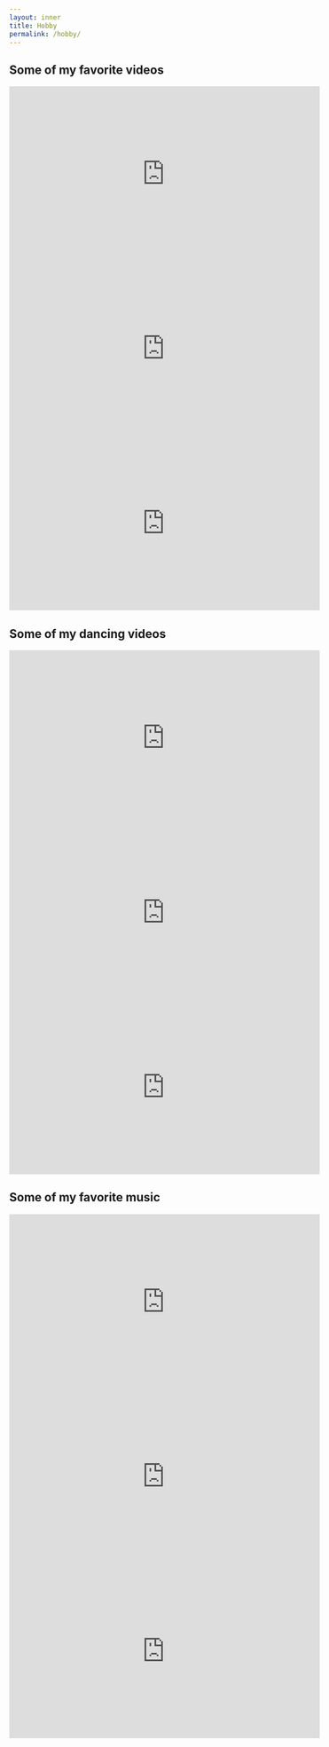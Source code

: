 ```yaml
---
layout: inner
title: Hobby
permalink: /hobby/
---
```

## Some of my favorite videos

<div>
  <iframe width="560" height="315" src="https://www.youtube.com/embed/R7f5TnsmaBk" 
      frameborder="0" allow="accelerometer; autoplay; clipboard-write; encrypted-media; 
                    gyroscope; picture-in-picture" allowfullscreen></iframe>
</div>
<div>
  <iframe width="560" height="315" src="https://www.youtube.com/embed/lrj2y0ebUq8" 
      frameborder="0" allow="accelerometer; autoplay; clipboard-write; encrypted-media; 
                    gyroscope; picture-in-picture" allowfullscreen></iframe>
</div>
<div>
  <iframe width="560" height="315" src="https://www.youtube.com/embed/wlqJele6HHc" 
      frameborder="0" allow="accelerometer; autoplay; clipboard-write; encrypted-media; 
                    gyroscope; picture-in-picture" allowfullscreen></iframe>
</div>

## Some of my dancing videos

<div>
  <iframe width="560" height="315" src="https://www.youtube.com/embed/bC0I-Rvj2k4" 
      frameborder="0" allow="accelerometer; autoplay; clipboard-write; encrypted-media; 
                    gyroscope; picture-in-picture" allowfullscreen></iframe>
</div>
<div>
  <iframe width="560" height="315" src="https://www.youtube.com/embed/FVgFmoOmrF8" 
      frameborder="0" allow="accelerometer; autoplay; clipboard-write; encrypted-media; 
                    gyroscope; picture-in-picture" allowfullscreen></iframe>
</div>
<div>
  <iframe width="560" height="315" src="https://www.youtube.com/embed/dZPpfpoNbN0" 
      frameborder="0" allow="accelerometer; autoplay; clipboard-write; encrypted-media; 
                    gyroscope; picture-in-picture" allowfullscreen></iframe>
</div>

## Some of my favorite music

<div>
  <iframe width="560" height="315" src="https://www.youtube.com/embed/FDxxGgK8PbE" 
      frameborder="0" allow="accelerometer; autoplay; clipboard-write; encrypted-media; 
                    gyroscope; picture-in-picture" allowfullscreen></iframe>
</div>
<div>
  <iframe width="560" height="315" src="https://www.youtube.com/embed/_z-I8OpCnv4" 
      frameborder="0" allow="accelerometer; autoplay; clipboard-write; encrypted-media; 
                    gyroscope; picture-in-picture" allowfullscreen></iframe>
</div>
<div>
  <iframe width="560" height="315" src="https://www.youtube.com/embed/VOj-USZaz4Q" 
      frameborder="0" allow="accelerometer; autoplay; clipboard-write; encrypted-media; 
                    gyroscope; picture-in-picture" allowfullscreen></iframe>
</div>